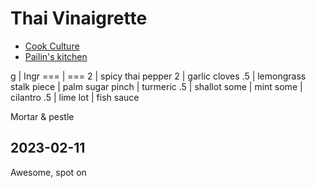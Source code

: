 # Thai Vinaigrette

- [Cook Culture](https://www.youtube.com/watch?v=aIt5rM6Dtpg)
- [Pailin's kitchen](https://www.youtube.com/watch?v=H-B3t8CwN4A)


g | Ingr
=== | ===
2 | spicy thai pepper
2 | garlic cloves
.5 | lemongrass stalk
piece | palm sugar
pinch | turmeric
.5 | shallot
some | mint
some | cilantro
.5 | lime
lot | fish sauce


Mortar & pestle

## 2023-02-11
Awesome, spot on